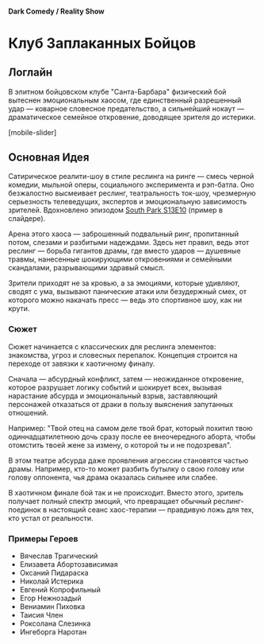 #### Dark Comedy / Reality Show

# Клуб Заплаканных Бойцов

## Логлайн

В элитном бойцовском клубе "Санта-Барбара" физический бой вытеснен эмоциональным хаосом, где единственный разрешенный удар — коварное словесное предательство, а сильнейший нокаут — драматическое семейное откровение, доводящее зрителя до истерики.

[mobile-slider]

## Основная Идея

Сатирическое реалити-шоу в стиле реслинга на ринге — смесь черной комедии, мыльной оперы, социального эксперимента и рэп-батла. Оно безжалостно высмеивает реслинг, театральность ток-шоу, чрезмерную серьезность телеведущих, экспертов и эмоциональную зависимость зрителей. Вдохновлено эпизодом [South Park S13E10](https://www.imdb.com/title/tt1532990/) (пример в слайдере).

Арена этого хаоса — заброшенный подвальный ринг, пропитанный потом, слезами и разбитыми надеждами. Здесь нет правил, ведь этот реслинг — борьба гигантов драмы, где вместо ударов — душевные травмы, нанесенные шокирующими откровениями и семейными скандалами, разрывающими здравый смысл.

Зрители приходят не за кровью, а за эмоциями, которые удивляют, сводят с ума, вызывают панические атаки или безудержный смех, от которого можно накачать пресс — ведь это спортивное шоу, как ни крути.

### Сюжет

Сюжет начинается с классических для реслинга элементов: знакомства, угроз и словесных перепалок. Концепция строится на переходе от завязки к хаотичному финалу.

Сначала — абсурдный конфликт, затем — неожиданное откровение, которое разрушает логику событий и шокирует всех, вызывая нарастание абсурда и эмоциональный взрыв, заставляющий персонажей отказаться от драки в пользу выяснения запутанных отношений.

Например: "Твой отец на самом деле твой брат, который похитил твою одиннадцатилетнюю дочь сразу после ее внеочередного аборта, чтобы отомстить твоей жене за измену, о которой ты и не подозревал".

В этом театре абсурда даже проявления агрессии становятся частью драмы. Например, кто-то может разбить бутылку о свою голову или голову оппонента, чья драма оказалась сильнее или слабее.

В хаотичном финале бой так и не происходит. Вместо этого, зритель получает полный спектр эмоций, что превращает обычный реслинг-поединок в настоящий сеанс хаос-терапии — правдивую ложь для тех, кто устал от реальности.

### Примеры Героев

- Вячеслав Трагический
- Елизавета Абортозависимая
- Оксаний Пидараска
- Николай Истерика
- Евгений Копрофильный
- Егор Нежнозадый
- Вениамин Пиховка
- Таисия Член
- Роксолана Слезинка
- Ингеборга Наротан